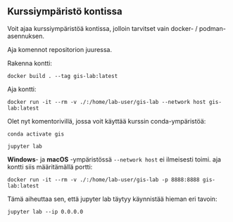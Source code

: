 ## Kurssiympäristö kontissa

Voit ajaa kurssiympäristöä kontissa,
jolloin tarvitset vain docker- / podman-asennuksen.

Aja komennot repositorion juuressa.

Rakenna kontti:

```console
docker build . --tag gis-lab:latest
```

Aja kontti:

```console
docker run -it --rm -v ./:/home/lab-user/gis-lab --network host gis-lab:latest
```

Olet nyt komentorivillä, jossa voit käyttää kurssin conda-ympäristöä:

```console
conda activate gis
```

```console
jupyter lab
```

**Windows**- ja **macOS** -ympäristössä `--network host` ei ilmeisesti toimi.
aja kontti siis määritämällä portti:

```console
docker run -it --rm -v ./:/home/lab-user/gis-lab -p 8888:8888 gis-lab:latest
```

Tämä aiheuttaa sen, että jupyter lab täytyy käynnistää hieman eri tavoin:

```console
jupyter lab --ip 0.0.0.0
```
